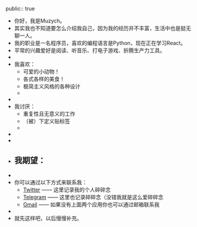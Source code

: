 public:: true

- 你好，我是Muzych。
- 其实我也不知道要怎么介绍我自己，因为我的经历并不丰富，生活中也是挺无聊一人。
- 我的职业是一名程序员，喜欢的编程语言是Python，现在正在学习React。
- 平常的兴趣爱好是阅读、听音乐、打电子游戏、折腾生产力工具。
-
- 我喜欢：
	- 可爱的小动物！
	- 各式各样的美食！
	- 极简主义风格的各种设计
	-
-
- 我讨厌：
	- 重复性且无意义的工作
	- （被）下定义贴标签
	-
-
-
- 我期望：
	-
-
- 你可以通过以下方式来联系我：
	- [Twitter](https://t.me/Muzy_ch) —— 这里记录我的个人碎碎念
	- [Telegram](https://t.me/Muzy_ch) —— 这里也记录碎碎念（没错我就是这么爱碎碎念
	- [Gmail](haxk1024@gmail.com) —— 如果没有上面两个应用你也可以通过邮箱联系我
-
- 就先这样吧，以后慢慢补充。